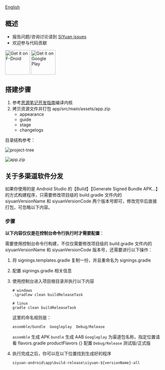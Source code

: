 [English](https://github.com/siyuan-note/siyuan-android/blob/master/README.md)

## 概述

* 报告问题/咨询讨论请到 [SiYuan issues](https://github.com/siyuan-note/siyuan/issues)
* 欢迎参与代码贡献

[<img src="https://fdroid.gitlab.io/artwork/badge/get-it-on.png" alt="Get it on F-Droid" height="80">](https://f-droid.org/packages/org.b3log.siyuan/)
[<img src="https://play.google.com/intl/en_us/badges/images/generic/en-play-badge.png" alt="Get it on Google Play" height="80">](https://play.google.com/store/apps/details?id=org.b3log.siyuan)

## 搭建步骤

1. 参考[思源笔记开发指南](https://github.com/siyuan-note/siyuan/blob/master/.github/CONTRIBUTING_zh_CN.md)编译内核
2. 拷贝资源文件并打包 app/src/main/assets/app.zip
   * appearance
   * guide
   * stage
   * changelogs

目录结构参考：

![project-tree](project-tree.png)

![app.zip](app-zip.png)

## 关于多渠道软件分发

如果你使用的是 Android Studio 的【Build】【Generate Signed Bundle APK...】的方式构建程序，只需要修改项目级的 build.gradle 文件内的
siyuanVersionName 和 siyuanVersionCode 两个版本号即可，修改完毕后直接打包，可忽略以下内容。

### 步骤

**以下内容仅仅是在控制台命令行执行时才需要配置**：

需要使用控制台命令行构建，不仅仅需要修改项目级的 build.gradle 文件内的 siyuanVersionName 和 siyuanVersionCode 版本号，还需要进行以下操作：

1. 将 signings.templates.gradle 复制一份，并且重命名为 signings.gradle
2. 配置 signings.gradle 相关信息
3. 使用控制台进入项目根目录并执行以下内容
   ```shell
   # windows
   .\gradlew clean buildReleaseTask
   
   # linux
   gradle clean buildReleaseTask
   ```

   这里的命名规则是：
   
   ```txt
   assemble/bundle  Googleplay  Debug/Release
   ```
   
   `assemble` 生成 APK
   `bundle` 生成 AAB
   `Googleplay` 为渠道包名称，指定位置请看 flavors.gradle productFlavors {} 配置
   `Debug/Release` 测试版/正式版
4. 执行完成之后，你可以在以下位置找到生成好的程序
   ```txt
   siyuan-android\app\build-release\siyuan-${versionName}-all
   ```
